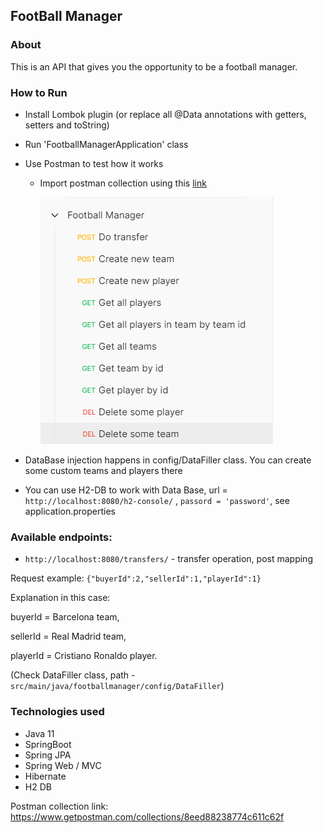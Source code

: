 ## **FootBall Manager**

### About

This is an API that  gives you the opportunity to be a football manager.

### How to Run

- Install Lombok plugin (or replace all @Data annotations with getters, setters and toString)
- Run 'FootballManagerApplication' class
- Use Postman to test how it works

    - Import postman collection using this [link](https://www.getpostman.com/collections/8eed88238774c611c62f)  

      ![img_1.png](img_1.png)
- DataBase injection happens in config/DataFiller class. You can create some custom teams and players there
- You can use H2-DB to work with Data Base, url = `http://localhost:8080/h2-console/`
, `passord = 'password'`, see application.properties
### Available endpoints:

- `http://localhost:8080/transfers/` - transfer operation, post mapping

Request example:
`{"buyerId":2,"sellerId":1,"playerId":1}`

Explanation in this case:

buyerId = Barcelona team,

sellerId = Real Madrid team,

playerId = Cristiano Ronaldo player.

(Check DataFiller class, path - `src/main/java/footballmanager/config/DataFiller`)

  
### Technologies used

- Java 11
- SpringBoot
- Spring JPA
- Spring Web / MVC  
- Hibernate
- H2 DB

Postman collection link: https://www.getpostman.com/collections/8eed88238774c611c62f




